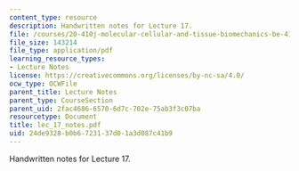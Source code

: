 ```yaml
---
content_type: resource
description: Handwritten notes for Lecture 17.
file: /courses/20-410j-molecular-cellular-and-tissue-biomechanics-be-410j-spring-2003/24de9328b0b6723137d01a3d087c41b9_lec_17_notes.pdf
file_size: 143214
file_type: application/pdf
learning_resource_types:
- Lecture Notes
license: https://creativecommons.org/licenses/by-nc-sa/4.0/
ocw_type: OCWFile
parent_title: Lecture Notes
parent_type: CourseSection
parent_uid: 2fac4686-6570-6d7c-702e-75ab3f3c07ba
resourcetype: Document
title: lec_17_notes.pdf
uid: 24de9328-b0b6-7231-37d0-1a3d087c41b9
---
```

Handwritten notes for Lecture 17.
